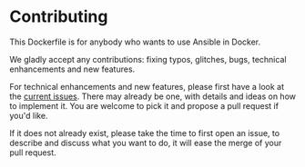 # Contributing

This Dockerfile is for anybody who wants to use Ansible in Docker.

We gladly accept any contributions: fixing typos, glitches, bugs, technical enhancements and new features.

For technical enhancements and new features, please first have a look at the [current issues](https://github.com/akeneo/docker-ansible/issues).
There may already be one, with details and ideas on how to implement it. You are welcome to pick it and propose a pull request if you'd like.

If it does not already exist, please take the time to first open an issue, to describe and discuss what you want to do, it will ease the merge of your pull request.